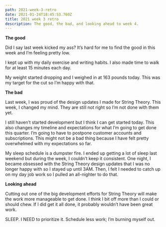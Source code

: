 ```yaml
---
path: 2021-week-3-retro
date: 2021-01-24T18:45:53.760Z
title: 2021 week 3 retro
description: The good, the bad, and looking ahead to week 4.
---
```

**The good**

Did I say last week kicked my ass? It’s hard for me to find the good in this week and I’m feeling pretty low. 

I kept up with my daily exercise and writing habits. I also made time to walk for at least 15 minutes each day.

My weight started dropping and I weighed in at 163 pounds today. This was my target for the cut so I’m happy with that.

**The bad**

Last week, I was proud of the design updates I made for String Theory. This week, I changed my mind. They are still not right so I’m not done with them yet. 

I still haven’t started development but I think I can get started today. This also changes my timeline and expectations for what I’m going to get done this quarter. I’m going to have to postpone customer accounts and subscriptions. This might not be a bad thing because I have felt pretty overwhelmed with my expectations so far.

My sleep schedule is a dumpster fire. I ended up getting a lot of sleep last weekend but during the week, I couldn’t keep it consistent. One night, I became obsessed with the String Theory design updates that I was no longer happy with so I stayed up until 3AM. Then, I felt I needed to catch up on my day job work so I pulled an all-nighter to do that.

**Looking ahead**

Cutting out one of the big development efforts for String Theory will make the work more manageable to get done. I think I bit off more than I could or should chew. If I did get it all done, it probably wouldn’t have been great work.

SLEEP. I NEED to prioritize it. Schedule less work; I’m burning myself out.